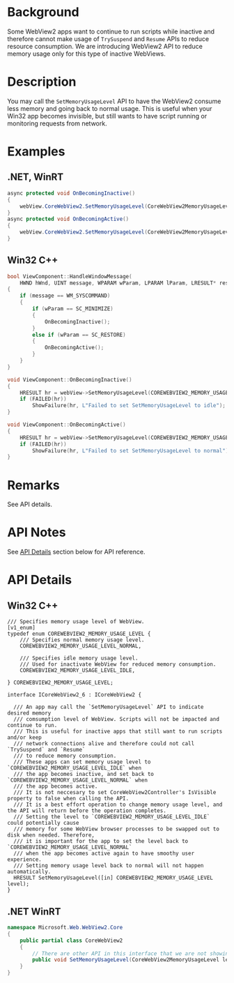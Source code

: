 # Background
Some WebView2 apps want to continue to run scripts while inactive and therefore cannot make usage of `TrySuspend` and `Resume` APIs to reduce resource consumption.
We are introducing WebView2 API to reduce memory usage only for this type of inactive WebViews.

# Description
You may call the `SetMemoryUsageLevel` API to have the WebView2 consume less memory and going back to normal usage. This is useful when your Win32 app becomes invisible, 
but still wants to have script running or monitoring requests from network.

# Examples
## .NET, WinRT
```c#
async protected void OnBecomingInactive()
{
    webView.CoreWebView2.SetMemoryUsageLevel(CoreWebView2MemoryUsageLevel.Idle);
}
async protected void OnBecomingActive()
{
    webView.CoreWebView2.SetMemoryUsageLevel(CoreWebView2MemoryUsageLevel.Normal);
}
```
## Win32 C++
```cpp
bool ViewComponent::HandleWindowMessage(
    HWND hWnd, UINT message, WPARAM wParam, LPARAM lParam, LRESULT* result)
{
    if (message == WM_SYSCOMMAND)
    {
        if (wParam == SC_MINIMIZE)
        {
            OnBecomingInactive();
        }
        else if (wParam == SC_RESTORE)
        {
            OnBecomingActive();
        }
    }
}

void ViewComponent::OnBecomingInactive()
{
    HRESULT hr = webView->SetMemoryUsageLevel(COREWEBVIEW2_MEMORY_USAGE_LEVEL_IDLE);
    if (FAILED(hr))
        ShowFailure(hr, L"Failed to set SetMemoryUsageLevel to idle");
}

void ViewComponent::OnBecomingActive()
{
    HRESULT hr = webView->SetMemoryUsageLevel(COREWEBVIEW2_MEMORY_USAGE_LEVEL_NORMAL);
    if (FAILED(hr))
        ShowFailure(hr, L"Failed to set SetMemoryUsageLevel to normal");
}

```

# Remarks
See API details.

# API Notes
See [API Details](#api-details) section below for API reference.

# API Details

## Win32 C++
```IDL
/// Specifies memory usage level of WebView.
[v1_enum]
typedef enum COREWEBVIEW2_MEMORY_USAGE_LEVEL {
    /// Specifies normal memory usage level.
    COREWEBVIEW2_MEMORY_USAGE_LEVEL_NORMAL,

    /// Specifies idle memory usage level.
    /// Used for inactivate WebView for reduced memory consumption.
    COREWEBVIEW2_MEMORY_USAGE_LEVEL_IDLE,

} COREWEBVIEW2_MEMORY_USAGE_LEVEL;

interface ICoreWebView2_6 : ICoreWebView2 {

  /// An app may call the `SetMemoryUsageLevel` API to indicate desired memory
  /// comsumption level of WebView. Scripts will not be impacted and continue to run.
  /// This is useful for inactive apps that still want to run scripts and/or keep
  /// network connections alive and therefore could not call `TrySuspend` and `Resume`
  /// to reduce memory consumption.
  /// These apps can set memory usage level to `COREWEBVIEW2_MEMORY_USAGE_LEVEL_IDLE` when
  /// the app becomes inactive, and set back to `COREWEBVIEW2_MEMORY_USAGE_LEVEL_NORMAL` when
  /// the app becomes active.
  /// It is not neccesary to set CoreWebView2Controller's IsVisible property to false when calling the API.
  /// It is a best effort operation to change memory usage level, and the API will return before the operation completes.
  /// Setting the level to `COREWEBVIEW2_MEMORY_USAGE_LEVEL_IDLE` could potentially cause
  /// memory for some WebView browser processes to be swapped out to disk when needed. Therefore,
  /// it is important for the app to set the level back to `COREWEBVIEW2_MEMORY_USAGE_LEVEL_NORMAL`
  /// when the app becomes active again to have smoothy user experience.
  /// Setting memory usage level back to normal will not happen automatically.
  HRESULT SetMemoryUsageLevel([in] COREWEBVIEW2_MEMORY_USAGE_LEVEL level);
}

```

## .NET WinRT
```c#
namespace Microsoft.Web.WebView2.Core
{
    public partial class CoreWebView2
    {
        // There are other API in this interface that we are not showing 
        public void SetMemoryUsageLevel(CoreWebView2MemoryUsageLevel level);
    }
}
```
